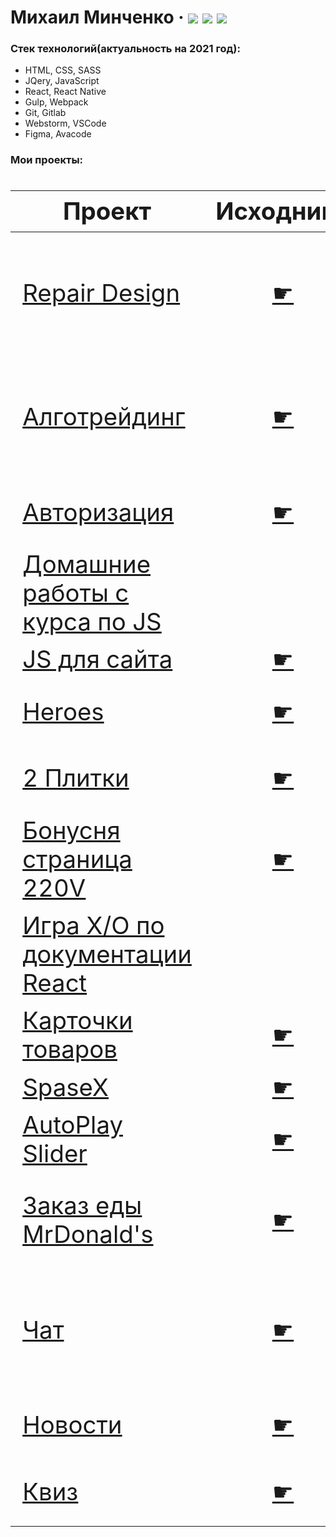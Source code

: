 # Михаил Минченко &middot; [![](https://img.shields.io/badge/resume-HH-red)](https://spb.hh.ru/resume/a11195f5ff0811cf5d0039ed1f35337a4e6175) [![](https://img.shields.io/badge/-telegram-0088cc)](https://t.me/Mike_M_A) [![](https://img.shields.io/badge/-LinkedIn-blue)](https://www.linkedin.com/in/%D0%BC%D0%B8%D1%85%D0%B0%D0%B8%D0%BB-%D0%BC%D0%B8%D0%BD%D1%87%D0%B5%D0%BD%D0%BA%D0%BE-8051331b8/)

### Стек технологий(актуальность на 2021 год):

- HTML, CSS, SASS
- JQery, JavaScript
- React, React Native
- Gulp, Webpack
- Git, Gitlab
- Webstorm, VSCode
- Figma, Avacode

### Мои проекты:

<div class="w3-responsive">
<font size="12px">
<table style="font-size: 80%" width="100%" class="w3-table-all notranslate" id="myTable">
<thead>
<tr class="w3-white">
<th width="40%">Проект</th>
<th>Исходники</th>
<th width="60%">Технологии</th>
<th>Категория</th>
</tr>
</thead>
<tbody>
<tr>
<td ><a href="https://from0toweb.github.io/repair-design/src/">Repair Design</a></td>
<td align="center"><a href="https://github.com/from0toweb/repair-design">&#9755;</td>
<td>HTML, CSS, Sass, Jquery, JS, PHP</td>
<td align="center">Вёрстка</td>
</tr>
<tr>
<td><a href="https://from0toweb.github.io/diplom/src/">Алготрейдинг</a></td>
<td align="center"><a href="https://github.com/from0toweb/diplom">&#9755;</td>
<td>HTML, CSS, Sass, Jquery, JS, PHP</td>
<td align="center">Вёрстка</td>
</tr>
 <tr>
<td><a href="https://from0toweb.github.io/html_test/html_test/">Авторизация</a></td>
<td align="center"><a href="https://github.com/from0toweb/html_test">&#9755;</td>
<td>HTML, CSS, Sass, JS</td>
<td align="center">Вёрстка</td>
</tr>  
<tr>
<td><a href="https://github.com/from0toweb/glo_js">Домашние работы с курса по JS</a></td>
<td></td>
<td>JS</td>
<td align="center">JS</td>
</tr>
<tr>
<td><a href="https://from0toweb.github.io/glo_js/">JS для сайта</a></td>
  <td align="center"><a href="https://github.com/from0toweb/glo_js/tree/diplom">&#9755;</td>
<td>JS, CSS</td>
<td align="center">JS</td>
</tr>
<tr>
<td><a href="https://from0toweb.github.io/JS_Glo/">Heroes</a></td>
<td align="center"><a href="https://github.com/from0toweb/JS_Glo/tree/lesson_competition">&#9755;</td>
<td>HTML, CSS, JS</td>
<td align="center">JS</td>
</tr>
<tr>
<td><a href="https://from0toweb.github.io/2plitki/2plitki/">2 Плитки</a></td>
<td align="center"><a href="https://github.com/from0toweb/2plitki">&#9755;</td>
<td>HTML, CSS, JS, AJAX</td>
<td align="center">Верстка</td>
</tr>
<tr>
<td><a href="https://from0toweb.github.io/bonus_220v/src/">Бонусня страница 220V</a></td>
<td align="center"><a href="https://github.com/from0toweb/bonus_220v">&#9755;</td>
<td>HTML, CSS, JS</td>
<td align="center">Верстка</td>
</tr>
<tr>
<td><a href="https://github.com/from0toweb/learn_react">Игра X/O по документации React</a></td>
<td></td>
<td>React</td>
<td align="center">React</td>
</tr>
<tr>
<td><a href="https://from0toweb.github.io/test_cards/test_cards">Карточки товаров</a></td>
<td align="center"><a href="https://github.com/from0toweb/test_cards">&#9755;</td>
<td>HTML, CSS, JS</td>
<td align="center">JS</td>
</tr>
<tr>
<td><a href="https://space-x-react.vercel.app/">SpaseX</a></td>
<td align="center"><a href="https://github.com/from0toweb/spaceX_react">&#9755;</td>
<td>React</td>
<td align="center">React</td>
</tr>
<tr>
<td><a href="https://youthful-agnesi-ac969c.netlify.app/">AutoPlay Slider</a></td>
<td align="center"><a href="https://github.com/from0toweb/react_test">&#9755;</td>
<td>React</td>
<td align="center">React</td>
</tr>
<tr>
<td><a href="https://glo-react.vercel.app/">Заказ еды MrDonald's</a></td>
<td align="center"><a href="https://github.com/from0toweb/glo_react/tree/complete">&#9755;</td>
<td>React, FireBase, Context</td>
<td align="center">SPA, React</td>
</tr>
<tr>
<td><a href="https://react-chat.vercel.app/">Чат</a></td>
<td align="center"><a href="https://github.com/from0toweb/react_chat">&#9755;</td>
<td>React, NodeJs, Express, Socket</td>
<td align="center">SPA, React</td>
</tr>
<tr>
<td><a href="https://react-test2-three.vercel.app/">Новости</a></td>
<td align="center"><a href="https://github.com/from0toweb/react_test2">&#9755;</td>
<td>React, Redux</td>
<td align="center">SPA, React</td>
</tr>
 <tr>
<td><a href="https://react-quiz-588fd.web.app/">Квиз</a></td>
<td align="center"><a href="https://github.com/from0toweb/react_quiz">&#9755;</td>
<td>React, Redux</td>
<td align="center">SPA, React</td>
</tr>
</tbody>
</table>
</font>
</div>
</br>
